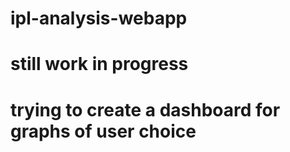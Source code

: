 # ipl-analysis-webapp

# still work in progress
# trying to create a dashboard for graphs of user choice
